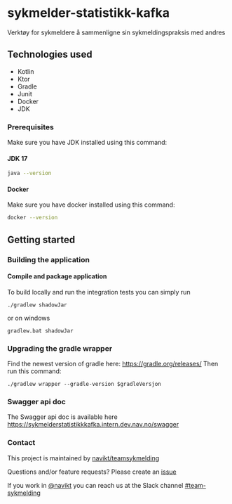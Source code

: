 # sykmelder-statistikk-kafka 
Verktøy for sykmeldere å sammenligne sin sykmeldingspraksis med andres

## Technologies used
* Kotlin
* Ktor
* Gradle
* Junit
* Docker
* JDK

### Prerequisites
Make sure you have JDK installed using this command:
#### JDK 17
```bash script
java --version
```

#### Docker
Make sure you have docker installed using this command:
```bash script
docker --version
```

## Getting started

### Building the application
#### Compile and package application
To build locally and run the integration tests you can simply run
``` shell
./gradlew shadowJar
```
or on windows
``` shell
gradlew.bat shadowJar
```

### Upgrading the gradle wrapper
Find the newest version of gradle here: https://gradle.org/releases/ Then run this command:
``` shell
./gradlew wrapper --gradle-version $gradleVersjon
```

### Swagger api doc
The Swagger api doc is available here
https://sykmelderstatistikkkafka.intern.dev.nav.no/swagger

### Contact

This project is maintained by [navikt/teamsykmelding](CODEOWNERS)

Questions and/or feature requests?
Please create an [issue](https://github.com/navikt/sykmelder-statistikk-kafka/issues)

If you work in [@navikt](https://github.com/navikt) you can reach us at the Slack
channel [#team-sykmelding](https://nav-it.slack.com/archives/CMA3XV997)
